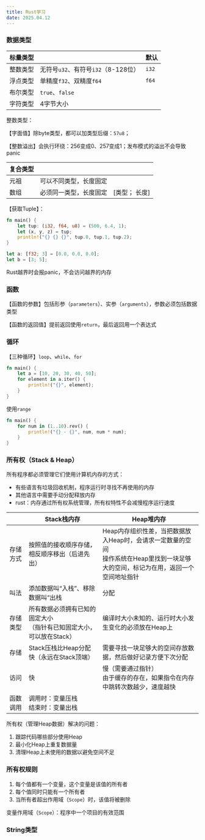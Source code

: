 ```yaml
---
title: Rust学习
date: 2025.04.12
---
```


### 数据类型

| 标量类型 |                                     | 默认  |
| -------- | ----------------------------------- | ----- |
| 整数类型 | 无符号`u32`、有符号`i32`（8-128位） | `i32` |
| 浮点类型 | 单精度`f32`、双精度`f64`            | `f64` |
| 布尔类型 | `true`、`false`                     |       |
| 字符类型 | 4字节大小                           |       |

整数类型：

【字面值】除byte类型，都可以加类型后缀：`57u8`；

【整数溢出】会执行环绕：256变成0、257变成1；发布模式的溢出不会导致panic

| 复合类型 |                        |               |
| -------- | ---------------------- | ------------- |
| 元祖     | 可以不同类型，长度固定 |               |
| 数组     | 必须同一类型，长度固定 | [类型； 长度] |

【获取Tuple】：

```rust
fn main() {
    let tup: (i32, f64, u8) = (500, 6.4, 1);
    let (x, y, z) = tup;
    println!("{} {} {}", tup.0, tup.1, tup.2);
}
```

```rust
let a: [f32; 3] = [0.0, 0.0, 0.0];
let b = [3; 5];
```

Rust越界时会报panic，不会访问越界的内存



### 函数

【函数的参数】包括形参（`parameters`）、实参（`arguments`），参数必须包括数据类型

【函数的返回值】提前返回使用`return`，最后返回用一个表达式

### 循环

【三种循环】`loop`、`while`、`for`

```rust
fn main() {
    let a = [10, 20, 30, 40, 50];
    for element in a.iter() {
        println!("{}", element);
    }
}
```

使用`range`

```rust
fn main() {
    for num in (1..10).rev() {
        println!("{} - {}", num, num * num);
    }
}
```

### 所有权（Stack & Heap）

所有程序都必须管理它们使用计算机内存的方式：

* 有些语言有垃圾回收机制，程序运行时寻找不再使用的内存
* 其他语言中需要手动分配释放内存
* rust：内存通过所有权系统管理，所有权特性不会减慢程序运行速度

|          | Stack栈内存                                                  | Heap堆内存                                                   |
| -------- | ------------------------------------------------------------ | ------------------------------------------------------------ |
| 存储方式 | 按照值的接收顺序存储，相反顺序移出（后进先出）               | Heap内存组织性差，当把数据放入Heap时，会请求一定数量的空间<br />操作系统在Heap里找到一块足够大的空间，标记为在用，返回一个空间地址指针 |
| 叫法     | 添加数据叫“入栈”、移除数据叫“出栈                            | 分配                                                         |
| 存储类型 | 所有数据必须拥有已知的固定大小<br>（指针有已知固定大小，可以放在Stack） | 编译时大小未知的、运行时大小发生变化的必须放在Heap上         |
| 存储     | Stack压栈比Heap分配快（永远在Stack顶端）                     | 需要寻找一块足够大的空间存放数据，然后做好记录方便下次分配   |
| 访问     | 快                                                           | 慢（需要通过指针）<br>由于缓存的存在，如果指令在内存中跳转次数越少，速度越快 |
| 函数调用 | 调用时：变量压栈<br />结束时：变量出栈                       |                                                              |

所有权（管理Heap数据）解决的问题：

1. 跟踪代码哪些部分使用Heap
2. 最小化Heap上重复数据量
3. 清理Heap上未使用的数据以避免空间不足

### 所有权规则

1. 每个值都有一个变量，这个变量是该值的所有者
2. 每个值同时只能有一个所有者
3. 当所有者超出作用域（`Scope`）时，该值将被删除

变量作用域（`Scope`）：程序中一个项目的有效范围

### String类型